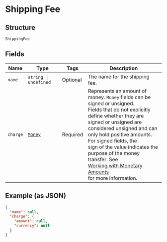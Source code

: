 
# Shipping Fee

## Structure

`ShippingFee`

## Fields

| Name | Type | Tags | Description |
|  --- | --- | --- | --- |
| `name` | `string \| undefined` | Optional | The name for the shipping fee. |
| `charge` | [`Money`](../../doc/models/money.md) | Required | Represents an amount of money. `Money` fields can be signed or unsigned.<br>Fields that do not explicitly define whether they are signed or unsigned are<br>considered unsigned and can only hold positive amounts. For signed fields, the<br>sign of the value indicates the purpose of the money transfer. See<br>[Working with Monetary Amounts](https://developer.squareup.com/docs/build-basics/working-with-monetary-amounts)<br>for more information. |

## Example (as JSON)

```json
{
  "name": null,
  "charge": {
    "amount": null,
    "currency": null
  }
}
```

